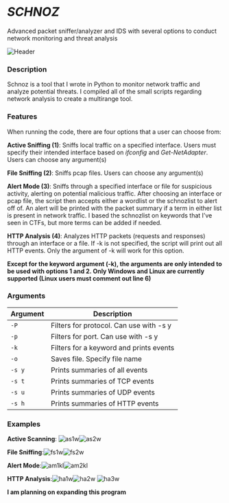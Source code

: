 # _SCHNOZ_
Advanced packet sniffer/analyzer and IDS with several options to conduct network monitoring and threat analysis

![Header](https://github.com/abelreqma/schnoz/assets/146870782/e151b47f-13fa-4f81-83b9-b5467779d564)


### Description 
Schnoz is a tool that I wrote in Python to monitor network traffic and analyze potential threats. I compiled all of the small scripts regarding network analysis to create a multirange tool.

### Features
When running the code, there are four options that a user can choose from:

**Active Sniffing (1)**:  Sniffs local traffic on a specified interface. Users must specify their intended interface based on _ifconfig_ and _Get-NetAdapter_. Users can choose any argument(s)

**File Sniffing (2)**: Sniffs pcap files. Users can choose any argument(s)

**Alert Mode (3)**: Sniffs through a specified interface or file for suspicious activity, alerting on potential malicious traffic. After choosing an interface or pcap file, the script then accepts either a wordlist or the schnozlist to alert off of. An alert will be printed with the packet summary if a term in either list is present in network traffic. I based the schnozlist on keywords that I’ve seen in CTFs, but more terms can be added if needed. 

**HTTP Analysis (4)**:  Analyzes HTTP packets (requests and responses) through an interface or a file. If -k is not specified, the script will print out all HTTP events. Only the argument of -k will work for this option. 

**Except for the keyword argument (-k), the arguments are only intended to be used with options 1 and 2.
Only Windows and Linux are currently supported (Linux users must comment out line 6)**


### Arguments
| Argument | Description |
| --- | --- |
| `-P` | Filters for protocol. Can use with -s y |
| `-p` | Filters for port. Can use with -s y |
| `-k` | Filters for a keyword and prints events  |
| `-o` | Saves file. Specify file name |
| `-s y` | Prints summaries of all events |
| `-s t` | Prints summaries of TCP events |
| `-s u` | Prints summaries of UDP events |
| `-s h` | Prints summaries of HTTP events |


### Examples
**Active Scanning**: ![as1w](https://github.com/abelreqma/schnoz/assets/146870782/c9a04e19-b850-4a18-8022-e49a348f9a21)![as2w](https://github.com/abelreqma/schnoz/assets/146870782/611ea033-8a12-45e8-bf93-cd9ddffaa681)


**File Sniffing**:![fs1w](https://github.com/abelreqma/schnoz/assets/146870782/cacf4436-6093-41f6-a705-7784b0b191e0)![fs2w](https://github.com/abelreqma/schnoz/assets/146870782/7435583b-ec6f-4416-9fe4-2ccd1c08364e)

**Alert Mode**:![am1kl](https://github.com/abelreqma/schnoz/assets/146870782/8ce282ac-64b1-4a83-ad73-e8077f91681e)![am2kl](https://github.com/abelreqma/schnoz/assets/146870782/41f3381b-8cfa-413b-9e1e-0ce115f90029)

**HTTP Analysis**:![ha1w](https://github.com/abelreqma/schnoz/assets/146870782/aa47428a-c04e-4c73-abb8-357459d4fb5c)![ha2w](https://github.com/abelreqma/schnoz/assets/146870782/7a02fd7f-e08b-49f9-8773-532f7890b094)
![ha3w](https://github.com/abelreqma/schnoz/assets/146870782/cb5df739-e857-4941-915d-170ef51fe497)


**I am planning on expanding this program**
